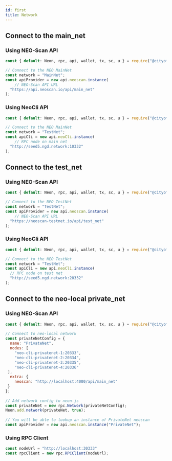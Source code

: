 ```yaml
---
id: first
title: Network
---
```


## Connect to the main_net

### Using NEO-Scan API

```javascript
const { default: Neon, rpc, api, wallet, tx, sc, u } = require("@cityofzion/neon-js");

// Connect to the NEO MainNet
const network = "MainNet";
const apiProvider = new api.neoscan.instance(
    // NEO-Scan API URL
  "https://api.neoscan.io/api/main_net"
);
```



### Using NeoCli API

```javascript
const { default: Neon, rpc, api, wallet, tx, sc, u } = require("@cityofzion/neon-js");

// Connect to the NEO MainNet
const network = "TestNet";
const apiCli = new api.neoCli.instance(
  	// RPC node on main net
  "http://seed5.ngd.network:10332"
);
```



## Connect to the test_net

### Using NEO-Scan API

```javascript
const { default: Neon, rpc, api, wallet, tx, sc, u } = require("@cityofzion/neon-js");

// Connect to the NEO TestNet
const network = "TestNet";
const apiProvider = new api.neoscan.instance(
    // NEO-Scan API URL
  "https://neoscan-testnet.io/api/test_net"
);
```



### Using NeoCli API

```javascript
const { default: Neon, rpc, api, wallet, tx, sc, u } = require("@cityofzion/neon-js");

// Connect to the NEO TestNet
const network = "TestNet";
const apiCli = new api.neoCli.instance(
  // RPC node on test net
  "http://seed5.ngd.network:20332"
);
```





## Connect to the neo-local private_net

### Using NEO-Scan API

```javascript
const { default: Neon, rpc, api, wallet, tx, sc, u } = require("@cityofzion/neon-js");
 
// Connect to neo-local network
const privateNetConfig = {
  name: "PrivateNet",
  nodes: [
    "neo-cli-privatenet-1:20333",
    "neo-cli-privatenet-2:20334",
    "neo-cli-privatenet-3:20335",
    "neo-cli-privatenet-4:20336"
 ],
  extra: {
    neoscan: "http://localhost:4000/api/main_net"
 }
};
 
// Add network config to neon-js
const privateNet = new rpc.Network(privateNetConfig);
Neon.add.network(privateNet, true);
 
// You will be able to lookup an instance of PrivateNet neoscan
const apiProvider = new api.neoscan.instance("PrivateNet");
```



### Using RPC Client

```javascript
const nodeUrl = "http://localhost:30333"
const rpcClient = new rpc.RPCClient(nodeUrl);
```

